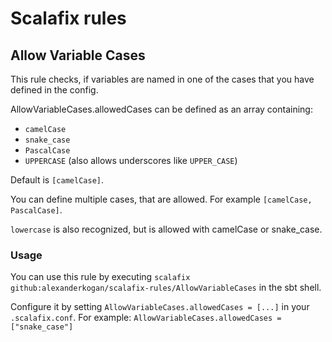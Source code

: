 # Scalafix rules

## Allow Variable Cases
This rule checks, if variables are named in one of the cases that you have defined in the config.

AllowVariableCases.allowedCases can be defined as an array containing:
* `camelCase`
* `snake_case`
* `PascalCase`
* `UPPERCASE` (also allows underscores like `UPPER_CASE`)

Default is `[camelCase]`.

You can define multiple cases, that are allowed. For example `[camelCase, PascalCase]`.

`lowercase` is also recognized, but is allowed with camelCase or snake_case.

### Usage
You can use this rule by executing `scalafix github:alexanderkogan/scalafix-rules/AllowVariableCases` in the sbt shell.

Configure it by setting `AllowVariableCases.allowedCases = [...]` in your `.scalafix.conf`. For example: `AllowVariableCases.allowedCases = ["snake_case"]`